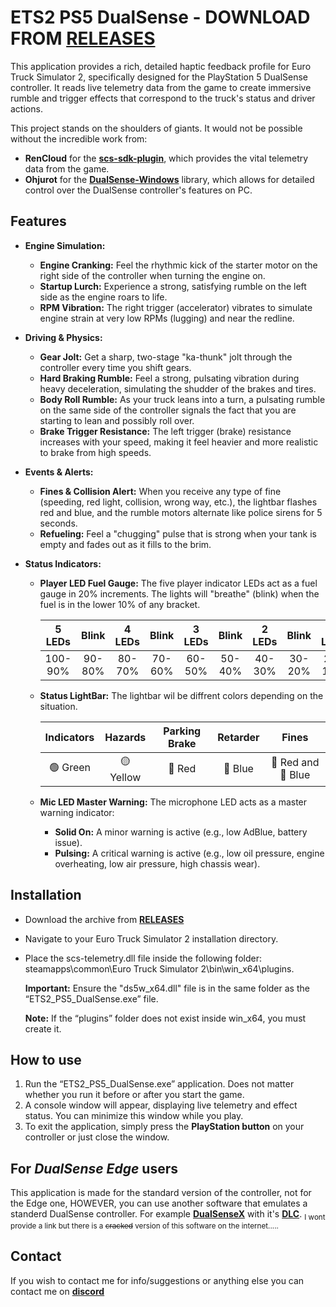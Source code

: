# **ETS2 PS5 DualSense** - DOWNLOAD FROM [**RELEASES**](https://github.com/LikeARealG/ETS2_PS5_DualSense/releases/tag/v1.0) 

This application provides a rich, detailed haptic feedback profile for Euro Truck Simulator 2, specifically designed for the PlayStation 5 DualSense controller. It reads live telemetry data from the game to create immersive rumble and trigger effects that correspond to the truck's status and driver actions.


This project stands on the shoulders of giants. It would not be possible without the incredible work from:

* **RenCloud** for the [**scs-sdk-plugin**](https://github.com/RenCloud/scs-sdk-plugin), which provides the vital telemetry data from the game.  
* **Ohjurot** for the [**DualSense-Windows**](https://github.com/Ohjurot/DualSense-Windows) library, which allows for detailed control over the DualSense controller's features on PC.

## **Features**

* **Engine Simulation:**  
  * **Engine Cranking:** Feel the rhythmic kick of the starter motor on the right side of the controller when turning the engine on.  
  * **Startup Lurch:** Experience a strong, satisfying rumble on the left side as the engine roars to life.  
  * **RPM Vibration:** The right trigger (accelerator) vibrates to simulate engine strain at very low RPMs (lugging) and near the redline.  

* **Driving & Physics:**  
  * **Gear Jolt:** Get a sharp, two-stage "ka-thunk" jolt through the controller every time you shift gears.  
  * **Hard Braking Rumble:** Feel a strong, pulsating vibration during heavy deceleration, simulating the shudder of the brakes and tires.  
  * **Body Roll Rumble:** As your truck leans into a turn, a pulsating rumble on the same side of the controller signals the fact that you are starting to lean and possibly roll over.  
  * **Brake Trigger Resistance:** The left trigger (brake) resistance increases with your speed, making it feel heavier and more realistic to brake from high speeds.  

* **Events & Alerts:**  
  * **Fines & Collision Alert:** When you receive any type of fine (speeding, red light, collision, wrong way, etc.), the lightbar flashes red and blue, and the rumble motors alternate like police sirens for 5 seconds.  
  * **Refueling:** Feel a "chugging" pulse that is strong when your tank is empty and fades out as it fills to the brim.  

* **Status Indicators:**  
  * **Player LED Fuel Gauge:** The five player indicator LEDs act as a fuel gauge in 20% increments. The lights will "breathe" (blink) when the fuel is in the lower 10% of any bracket.


     | 5 LEDs | Blink | 4 LEDs | Blink | 3 LEDs | Blink | 2 LEDs | Blink | 1 LEDs | Blink  |
     |  :---: | :---: | :---:  | :---: | :---:  | :---: | :---:  | :---: |  :---: |  :---: |
     |100-90% |  90-80%  | 80-70% |  70-60%  | 60-50% |  50-40%  | 40-30% |  30-20%  | 20-10% |   10-0%  |

  * **Status LightBar:** The lightbar wil be diffrent colors depending on the situation.


     | Indicators |   Hazards  | Parking Brake |  Retarder  |          Fines          |
     |   :---:    |    :---:   |     :---:     |    :---:   |          :---:          |
     | 🟢 Green   | 🟡 Yellow |     🔴 Red    | 🔵 Blue   |    🔴 Red and 🔵 Blue  |
    
  * **Mic LED Master Warning:** The microphone LED acts as a master warning indicator:  
    * **Solid On:** A minor warning is active (e.g., low AdBlue, battery issue).  
    * **Pulsing:** A critical warning is active (e.g., low oil pressure, engine overheating, low air pressure, high chassis wear).

## **Installation**

   * Download the archive from [**RELEASES**](https://github.com/LikeARealG/ETS2_PS5_DualSense/releases/tag/v1.0) 
   * Navigate to your Euro Truck Simulator 2 installation directory.  
   * Place the scs-telemetry.dll file inside the following folder: steamapps\\common\\Euro Truck Simulator 2\\bin\\win\_x64\\plugins.
   
     **Important:** Ensure the "ds5w_x64.dll" file is in the same folder as the “ETS2_PS5_DualSense.exe” file.
      
     **Note:** If the “plugins” folder does not exist inside win\_x64, you must create it.    
   

## **How to use**

1. Run the “ETS2\_PS5\_DualSense.exe” application. Does not matter whether you run it before or after you start the game.
2. A console window will appear, displaying live telemetry and effect status. You can minimize this window while you play.  
3. To exit the application, simply press the **PlayStation button** on your controller or just close the window.

## **For _DualSense Edge_ users**

This application is made for the standard version of the controller, not for the Edge one, HOWEVER, you can use another software that emulates a standerd DualSense controller. For example [**DualSenseX**](https://store.steampowered.com/app/1812620/DSX/) with it's [**DLC**](https://store.steampowered.com/app/2345650/DSX__Virtual_DualSense_Emulation/). <sub>I wont provide a link but there is a ~~cracked~~ version of this software on the internet.....</sub>

## **Contact**

If you wish to contact me for info/suggestions or anything else you can contact me on [**discord**](https://discordapp.com/users/383656009497051137)
